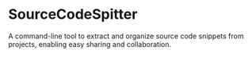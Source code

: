 # SourceCodeSpitter
 A command-line tool to extract and organize source code snippets from projects, enabling easy sharing and collaboration.

